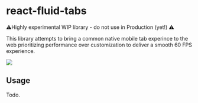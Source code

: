 # react-fluid-tabs

⚠️Highly experimental WIP library - do not use in Production (yet!) ⚠️

This library attempts to bring a common native mobile tab experince
to the web prioritizing performance over customization to deliver a smooth
60 FPS experience.

![](https://media.giphy.com/media/jyZCuSgNoHXx97wRD1/giphy.gif)

## Usage

Todo.
